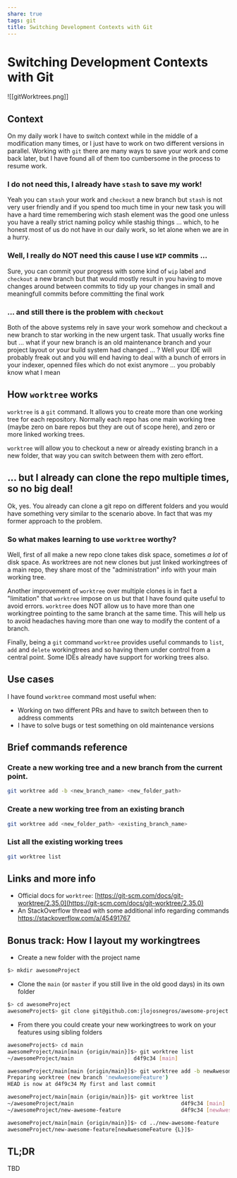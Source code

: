 ```yaml
---
share: true
tags: git
title: Switching Development Contexts with Git
---
```

# Switching Development Contexts with Git

![[gitWorktrees.png]]
## Context

On my daily work I have to switch context while in the middle of a modification many times,
or I just have to work on two different versions in parallel.
Working with `git` there are many ways to save your work and come back later,
but I have found all of them too cumbersome in the process to resume work.

### I do not need this, I already have `stash` to save my work!
Yeah you can `stash` your work and `checkout` a new branch
but `stash` is not very user friendly and 
if you spend too much time in your new task 
you will have a hard time remembering wich stash element was the good one 
unless you have a really strict naming policy while stashig things ... 
which, to he honest most of us do not have in our daily work, so let alone when we are in a hurry.

### Well, I really do NOT need this cause I use `WIP` commits ...
Sure, you can commit your progress with some kind of `wip` label and `checkout` a new branch
but that would mostly result in you having to move changes around between commits 
to tidy up your changes in small and meaningfull commits before committing the final work

### ... and still there is the problem with `checkout` 
Both of the above systems rely in save your work somehow and 
checkout a new branch to star working in the new urgent task.
That usually works fine but ... what if your new branch is an old maintenance branch
and your project layout or your build system had changed ... ?
Well your IDE will probably freak out and you will end having to deal with 
a bunch of errors in your indexer, 
openned files which do not exist anymore ...
you probably know what I mean
## How `worktree` works

`worktree` is a `git` command. It allows you to create more than one working tree for each repository.
Normally each repo has one main working tree (maybe zero on bare repos but they are out of scope here),
and zero or more linked working trees.

`worktree` will allow you to checkout a new or already existing branch in a new folder,
that way you can switch between them with zero effort.

## ... but I already can clone the repo multiple times, so no big deal!

Ok, yes. You already can clone a git repo on different folders 
and you would have something very similar to the scenario above. 
In fact that was my former approach to the problem.

### So what makes learning to use `worktree` worthy?

Well, first of all make a new repo clone takes disk space, sometimes *a lot* of disk space. 
As worktrees are not new clones but just linked workingtrees of a main repo, 
they share most of the "administration" info with your main working tree.

Another improvement of `worktree` over multiple clones is in fact a "limitation" that `worktree` impose on us
but that I have found quite useful to avoid errors.
`worktree` does NOT allow us to have more than one workingtree pointing to the same branch at the same time.
This will help us to avoid headaches having more than one way to modify the content of a branch.

Finally, being a `git` command `worktree` provides useful commands to `list`, `add` and `delete` workingtrees 
and so having them under control from a central point.
Some IDEs already have support for working trees also.

## Use cases 
I have found `worktree` command most useful when:
- Working on two different PRs and have to switch between then to address comments
- I have to solve bugs or test something on old maintenance versions

## Brief commands reference
### Create a new working tree and a new branch from the current point.
```sh
git worktree add -b <new_branch_name> <new_folder_path>
```
### Create a new working tree from an existing branch
```sh
git worktree add <new_folder_path> <existing_branch_name>
```
### List all the existing working trees
```sh
git worktree list
```
## Links and more info
- Official docs for `worktree`: [https://git-scm.com/docs/git-worktree/2.35.0](https://git-scm.com/docs/git-worktree/2.35.0)
- An StackOverflow thread with some additional info regarding commands https://stackoverflow.com/a/45491767


## Bonus track: How I layout my workingtrees
- Create a new folder with the project name

```bash
$> mkdir awesomeProject
```

- Clone the `main` (or `master` if you still live in the old good days) in its own folder

```bash
$> cd awesomeProject
awesomeProject$> git clone git@github.com:jlojosnegros/awesome-project.git main
```

- From there you could create your new workingtrees to work on your features using sibling folders

```bash
awesomeProject$> cd main
awesomeProject/main[main {origin/main}]$> git worktree list
~/awesomeProject/main                   d4f9c34 [main]
```

```bash
awesomeProject/main[main {origin/main}]$> git worktree add -b newAwesomeFeature ../new-awesome-feature
Preparing worktree (new branch 'newAwesomeFeature')
HEAD is now at d4f9c34 My first and last commit
```

```bash
awesomeProject/main[main {origin/main}]$> git worktree list
~/awesomeProject/main                                  d4f9c34 [main]
~/awesomeProject/new-awesome-feature                   d4f9c34 [newAwesomeFeature]
```
 
```bash
awesomeProject/main[main {origin/main}]$> cd ../new-awesome-feature
awesomeProject/new-awesome-feature[newAwesomeFeature {L}]$>
```
## TL;DR
TBD